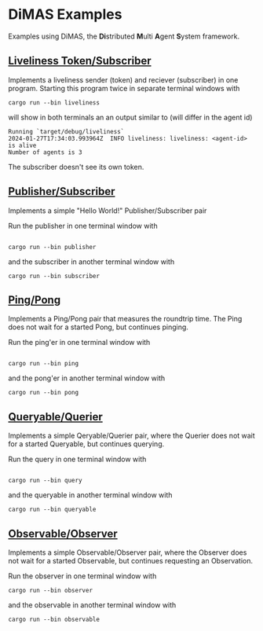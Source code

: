 # DiMAS Examples

Examples using DiMAS, the **Di**stributed **M**ulti **A**gent **S**ystem framework.

## [Liveliness Token/Subscriber](https://github.com/dimas-fw/dimas/tree/main/examples/liveliness)

Implements a liveliness sender (token) and reciever (subscriber) in one program.
Starting this program twice in separate terminal windows with

```shell
cargo run --bin liveliness
```

will show in both terminals an an output similar to (will differ in the agent id)

```shell
Running `target/debug/liveliness`
2024-01-27T17:34:03.993964Z  INFO liveliness: liveliness: <agent-id> is alive
Number of agents is 3
```

The subscriber doesn't see its own token.

## [Publisher/Subscriber](https://github.com/dimas-fw/dimas/tree/main/examples/pubsub)

Implements a simple "Hello World!" Publisher/Subscriber pair

Run the publisher in one terminal window with

```shell

cargo run --bin publisher

```

and the subscriber in another terminal window with

```shell
cargo run --bin subscriber
```

## [Ping/Pong](https://github.com/dimas-fw/dimas/tree/main/examples/pingpong)

Implements a Ping/Pong pair that measures the roundtrip time. The Ping does not
wait for a started Pong, but continues pinging.

Run the ping'er in one terminal window with

```shell

cargo run --bin ping

```

and the pong'er in another terminal window with

```shell
cargo run --bin pong
```

## [Queryable/Querier](https://github.com/dimas-fw/dimas/tree/main/examples/queries)

Implements a simple Qeryable/Querier pair, where the Querier does not wait for
a started Queryable, but continues querying.

Run the query in one terminal window with

```shell

cargo run --bin query

```

and the queryable in another terminal window with

```shell
cargo run --bin queryable
```

## [Observable/Observer](https://github.com/dimas-fw/dimas/tree/main/examples/observation)

Implements a simple Observable/Observer pair, where the Observer does not wait
for a started Observable, but continues requesting an Observation.

Run the observer in one terminal window with

```shell
cargo run --bin observer
```

and the observable in another terminal window with

```shell
cargo run --bin observable
```
